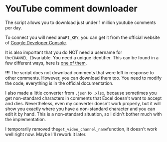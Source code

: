 # YouTube comment downloader
The script allows you to download just under 1 million youtube comments per day.

To connect you will need an`API_KEY`, you can get it from the official website of [Google Developer Console](https://console.developers.google.com/project).

It is also important that you do NOT need a username for the`CHANNEL_ID`variable. You need a unique identifier. This can be found in a few different ways, here is [one of them](https://mixedanalytics.com/blog/find-a-youtube-channel-id/).

**!!!** The script does not download comments that were left in response to other comments. However, you can download them too. You need to modify the code, everything is in the official documentation. 

I also made a little converter from `.json` to `.xlsx`, because sometimes you get non-standard characters in comments that Excel doesn't want to accept and dies. Nevertheless, even my converter doesn't work properly, but it will show you exactly where you have a non-standard character and you can edit it by hand. This is a non-standard situation, so I didn't bother much with the implementation. 

I temporarily removed the`get_video_channel_name`function, it doesn't work well right now. Maybe I'll rework it later. 